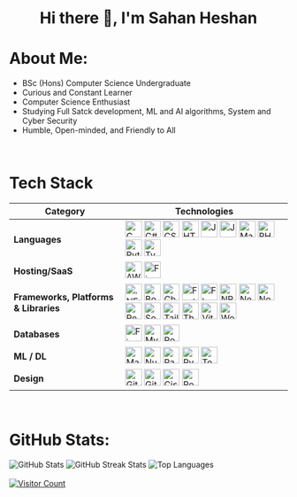 <h1 align="center">Hi there 👋, I'm Sahan Heshan</h1>

# About Me:
- BSc (Hons) Computer Science Undergraduate  <br> 
- Curious and Constant Learner <br> 
- Computer Science Enthusiast <br> 
- Studying Full Satck development, ML and AI algorithms, System and Cyber Security <br> 
- Humble, Open-minded, and Friendly to All
<br>


# Tech Stack

<table>
  <thead>
    <tr>
      <th>Category</th>
      <th>Technologies</th>
    </tr>
  </thead>
  <tbody>
    <tr>
      <td><strong>Languages</strong></td>
      <td>
        <img src="https://img.shields.io/badge/c-%2300599C.svg?style=for-the-badge&logo=c&logoColor=white" height="30" alt="C logo" /> 
        <img src="https://img.shields.io/badge/c%23-%23239120.svg?style=for-the-badge&logo=csharp&logoColor=white" height="30" alt="C# logo" /> 
        <img src="https://img.shields.io/badge/css3-%231572B6.svg?style=for-the-badge&logo=css3&logoColor=white" height="30" alt="CSS3 logo" /> 
        <img src="https://img.shields.io/badge/html5-%23E34F26.svg?style=for-the-badge&logo=html5&logoColor=white" height="30" alt="HTML5 logo" /> 
        <img src="https://img.shields.io/badge/java-%23ED8B00.svg?style=for-the-badge&logo=openjdk&logoColor=white" height="30" alt="Java logo" /> 
        <img src="https://img.shields.io/badge/javascript-%23323330.svg?style=for-the-badge&logo=javascript&logoColor=%23F7DF1E" height="30" alt="JavaScript logo" /> 
        <img src="https://img.shields.io/badge/markdown-%23000000.svg?style=for-the-badge&logo=markdown&logoColor=white" height="30" alt="Markdown logo" /> 
        <img src="https://img.shields.io/badge/php-%23777BB4.svg?style=for-the-badge&logo=php&logoColor=white" height="30" alt="PHP logo" /> 
        <img src="https://img.shields.io/badge/python-3670A0?style=for-the-badge&logo=python&logoColor=ffdd54" height="30" alt="Python logo" /> 
        <img src="https://img.shields.io/badge/typescript-%23007ACC.svg?style=for-the-badge&logo=typescript&logoColor=white" height="30" alt="TypeScript logo" />
      </td>
    </tr>
    <tr>
      <td><strong>Hosting/SaaS</strong></td>
      <td>
        <img src="https://img.shields.io/badge/AWS-%23FF9900.svg?style=for-the-badge&logo=amazon-aws&logoColor=white" height="30" alt="AWS logo" /> 
        <img src="https://img.shields.io/badge/firebase-%23039BE5.svg?style=for-the-badge&logo=firebase" height="30" alt="Firebase logo" />
      </td>
    </tr>
    <tr>
      <td><strong>Frameworks, Platforms & Libraries</strong></td>
      <td>
        <img src="https://img.shields.io/badge/.NET-5C2D91?style=for-the-badge&logo=.net&logoColor=white" height="30" alt=".NET logo" /> 
        <img src="https://img.shields.io/badge/bootstrap-%238511FA.svg?style=for-the-badge&logo=bootstrap&logoColor=white" height="30" alt="Bootstrap logo" /> 
        <img src="https://img.shields.io/badge/chart.js-F5788D.svg?style=for-the-badge&logo=chart.js&logoColor=white" height="30" alt="Chart.js logo" /> 
        <img src="https://img.shields.io/badge/FastAPI-005571?style=for-the-badge&logo=fastapi" height="30" alt="FastAPI logo" /> 
        <img src="https://img.shields.io/badge/flask-%23000.svg?style=for-the-badge&logo=flask&logoColor=white" height="30" alt="Flask logo" /> 
        <img src="https://img.shields.io/badge/NPM-%23CB3837.svg?style=for-the-badge&logo=npm&logoColor=white" height="30" alt="NPM logo" /> 
        <img src="https://img.shields.io/badge/Next-black?style=for-the-badge&logo=next.js&logoColor=white" height="30" alt="Next.js logo" /> 
        <img src="https://img.shields.io/badge/node.js-6DA55F?style=for-the-badge&logo=node.js&logoColor=white" height="30" alt="Node.js logo" /> 
        <img src="https://img.shields.io/badge/react-%2320232a.svg?style=for-the-badge&logo=react&logoColor=%2361DAFB" height="30" alt="React logo" /> 
        <img src="https://img.shields.io/badge/Socket.io-black?style=for-the-badge&logo=socket.io&badgeColor=010101" height="30" alt="Socket.io logo" /> 
        <img src="https://img.shields.io/badge/tailwindcss-%2338B2AC.svg?style=for-the-badge&logo=tailwind-css&logoColor=white" height="30" alt="TailwindCSS logo" /> 
        <img src="https://img.shields.io/badge/Thymeleaf-%23005C0F.svg?style=for-the-badge&logo=Thymeleaf&logoColor=white" height="30" alt="Thymeleaf logo" /> 
        <img src="https://img.shields.io/badge/vite-%23646CFF.svg?style=for-the-badge&logo=vite&logoColor=white" height="30" alt="Vite logo" /> 
        <img src="https://img.shields.io/badge/WordPress-%23117AC9.svg?style=for-the-badge&logo=WordPress&logoColor=white" height="30" alt="WordPress logo" />
      </td>
    </tr>
    <tr>
      <td><strong>Databases</strong></td>
      <td>
        <img src="https://img.shields.io/badge/firebase-a08021?style=for-the-badge&logo=firebase&logoColor=ffcd34" height="30" alt="Firebase database logo" /> 
        <img src="https://img.shields.io/badge/mysql-4479A1.svg?style=for-the-badge&logo=mysql&logoColor=white" height="30" alt="MySQL logo" /> 
        <img src="https://img.shields.io/badge/postgres-%23316192.svg?style=for-the-badge&logo=postgresql&logoColor=white" height="30" alt="Postgres logo" />
      </td>
    </tr>
    <tr>
      <td><strong>ML / DL</strong></td>
      <td>
        <img src="https://img.shields.io/badge/Matplotlib-%23ffffff.svg?style=for-the-badge&logo=Matplotlib&logoColor=black" height="30" alt="Matplotlib logo" /> 
        <img src="https://img.shields.io/badge/numpy-%23013243.svg?style=for-the-badge&logo=numpy&logoColor=white" height="30" alt="NumPy logo" /> 
        <img src="https://img.shields.io/badge/pandas-%23150458.svg?style=for-the-badge&logo=pandas&logoColor=white" height="30" alt="Pandas logo" /> 
        <img src="https://img.shields.io/badge/PyTorch-%23EE4C2C.svg?style=for-the-badge&logo=PyTorch&logoColor=white" height="30" alt="PyTorch logo" /> 
        <img src="https://img.shields.io/badge/TensorFlow-%23FF6F00.svg?style=for-the-badge&logo=TensorFlow&logoColor=white" height="30" alt="TensorFlow logo" />
      </td>
    </tr>
    <tr>
      <td><strong>Design</strong></td>
      <td>
        <img src="https://img.shields.io/badge/git-%23F05033.svg?style=for-the-badge&logo=git&logoColor=white" height="30" alt="Git" /> <img src="https://img.shields.io/badge/github-%23121011.svg?style=for-the-badge&logo=github&logoColor=white" height="30" alt="GitHub" /> <img src="https://img.shields.io/badge/cisco-%23049fd9.svg?style=for-the-badge&logo=cisco&logoColor=black" height="30" alt="Cisco" /> <img src="https://img.shields.io/badge/Postman-FF6C37?style=for-the-badge&logo=postman&logoColor=white" height="30" alt="Postman" />
      </td>
    </tr>
  </tbody>
</table>
<br>

# GitHub Stats: 
<div align="left">
  <img src="https://github-readme-stats.vercel.app/api?username=SahanHeshan&theme=dark&hide_border=false&include_all_commits=true&count_private=false" alt="GitHub Stats" />
  <img src="https://github-readme-streak-stats.herokuapp.com/?user=SahanHeshan&theme=dark&hide_border=false" alt="GitHub Streak Stats" />
  <img src="https://github-readme-stats.vercel.app/api/top-langs/?username=SahanHeshan&theme=dark&hide_border=false&include_all_commits=true&count_private=false&layout=compact" alt="Top Languages" />
  
</div>
<br>

<a href="https://visitcount.itsvg.in">
    <img src="https://visitcount.itsvg.in/api?id=SahanHeshan&icon=0&color=8" alt="Visitor Count" />
</a>
<!---
<img src="https://github-readme-stats.vercel.app/api/top-langs/?username=SahanHeshan&theme=dark&hide_border=false&include_all_commits=true&count_private=false&layout=compact&card_width=450&card_height=195" alt="Top Languages" />
## GitHub Trophies
![](https://github-profile-trophy.vercel.app/?username=SahanHeshan&theme=radical&no-frame=false&no-bg=false&margin-w=4)
-->
